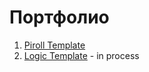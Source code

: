 # Портфолио
1. [Piroll Template](//avvaken7.github.io/piroll/)
2. [Logic Template](//avvaken7.github.io/logic/) - in process
